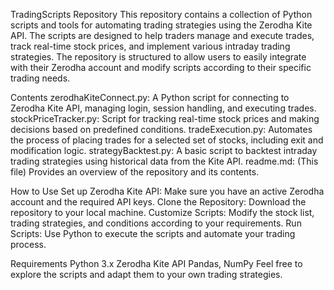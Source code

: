 TradingScripts Repository
This repository contains a collection of Python scripts and tools for automating trading strategies using the Zerodha Kite API. The scripts are designed to help traders manage and execute trades, track real-time stock prices, and implement various intraday trading strategies. The repository is structured to allow users to easily integrate with their Zerodha account and modify scripts according to their specific trading needs.

Contents
zerodhaKiteConnect.py: A Python script for connecting to Zerodha Kite API, managing login, session handling, and executing trades.
stockPriceTracker.py: Script for tracking real-time stock prices and making decisions based on predefined conditions.
tradeExecution.py: Automates the process of placing trades for a selected set of stocks, including exit and modification logic.
strategyBacktest.py: A basic script to backtest intraday trading strategies using historical data from the Kite API.
readme.md: (This file) Provides an overview of the repository and its contents.

How to Use
Set up Zerodha Kite API: Make sure you have an active Zerodha account and the required API keys.
Clone the Repository: Download the repository to your local machine.
Customize Scripts: Modify the stock list, trading strategies, and conditions according to your requirements.
Run Scripts: Use Python to execute the scripts and automate your trading process.

Requirements
Python 3.x
Zerodha Kite API
Pandas, NumPy
Feel free to explore the scripts and adapt them to your own trading strategies.
